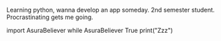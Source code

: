 Learning python, wanna develop an app someday.
2nd semester student.
Procrastinating gets me going.

import AsuraBeliever
while AsuraBeliever True
  print("Zzz")
